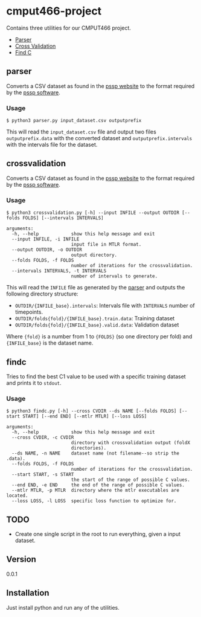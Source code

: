 # cmput466-project

Contains three utilities for our CMPUT466 project.

  - [Parser](#parser)
  - [Cross Validation](#crossvalidation)
  - [Find C](#findc)

## parser

Converts a CSV dataset as found in the [pssp website](pssp.srv.ualberta.ca/predictors/public) to the format required by the [pssp software](http://pssp.srv.ualberta.ca/downloads/new).

### Usage

`$ python3 parser.py input_dataset.csv outputprefix`

This will read the `input_dataset.csv` file and output two files `outputprefix.data` with the converted dataset and `outputprefix.intervals` with the intervals file for the dataset.

## crossvalidation

Converts a CSV dataset as found in the [pssp website](pssp.srv.ualberta.ca/predictors/public) to the format required by the [pssp software](http://pssp.srv.ualberta.ca/downloads/new).

### Usage

`$ python3 crossvalidation.py [-h] --input INFILE --output OUTDIR [--folds FOLDS] [--intervals INTERVALS]`

```
arguments:
  -h, --help            show this help message and exit
  --input INFILE, -i INFILE
                        input file in MTLR format.
  --output OUTDIR, -o OUTDIR
                        output directory.
  --folds FOLDS, -f FOLDS
                        number of iterations for the crossvalidation.
  --intervals INTERVALS, -t INTERVALS
                        number of intervals to generate.
```

This will read the `INFILE` file as generated by the [parser](#parser) and outputs the following directory structure:

* `OUTDIR/{INFILE_base}.intervals`: Intervals file with `INTERVALS` number of timepoints.
* `OUTDIR/folds{fold}/{INFILE_base}.train.data`: Training dataset
* `OUTDIR/folds{fold}/{INFILE_base}.valid.data`: Validation dataset

Where `{fold}` is a number from 1 to `{FOLDS}` (so one directory per fold) and `{INFILE_base}` is the dataset name.

## findc

Tries to find the best C1 value to be used with a specific training dataset and prints it to `stdout`.

### Usage

`$ python3 findc.py [-h] --cross CVDIR --ds NAME [--folds FOLDS] [--start START] [--end END] [--mtlr MTLR] [--loss LOSS]`

```
arguments:
  -h, --help            show this help message and exit
  --cross CVDIR, -c CVDIR
                        directory with crossvalidation output (foldX
                        directories).
  --ds NAME, -n NAME    dataset name (not filename--so strip the .data).
  --folds FOLDS, -f FOLDS
                        number of iterations for the crossvalidation.
  --start START, -s START
                        the start of the range of possible C values.
  --end END, -e END     the end of the range of possible C values.
  --mtlr MTLR, -p MTLR  directory where the mtlr executables are located.
  --loss LOSS, -l LOSS  specific loss function to optimize for.
```

## TODO

* Create one single script in the root to run everything, given a input dataset.

## Version

0.0.1

## Installation

Just install python and run any of the utilities.
